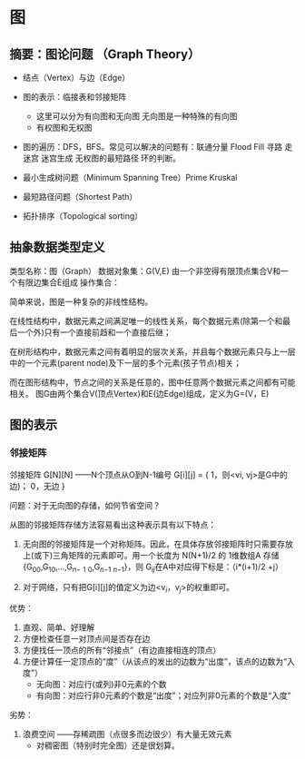 # 图

## 摘要：图论问题 （Graph Theory）

* 结点（Vertex）与边（Edge）
* 图的表示：临接表和邻接矩阵
  * 这里可以分为有向图和无向图
      无向图是一种特殊的有向图
  * 有权图和无权图
* 图的遍历：DFS，BFS。常见可以解决的问题有：联通分量 Flood Fill 寻路 走迷宫 迷宫生成 无权图的最短路径 环的判断。

* 最小生成树问题（Minimum Spanning Tree）Prime Kruskal
* 最短路径问题（Shortest Path）
* 拓扑排序（Topological sorting）

## 抽象数据类型定义

类型名称：图（Graph）
数据对象集：G(V,E) 由一个非空得有限顶点集合V和一个有限边集合E组成
操作集合：

简单来说，图是一种复杂的非线性结构。

在线性结构中，数据元素之间满足唯一的线性关系，每个数据元素(除第一个和最后一个外)只有一个直接前趋和一个直接后继；

在树形结构中，数据元素之间有着明显的层次关系，并且每个数据元素只与上一层中的一个元素(parent node)及下一层的多个元素(孩子节点)相关；

而在图形结构中，节点之间的关系是任意的，图中任意两个数据元素之间都有可能相关。
图G由两个集合V(顶点Vertex)和E(边Edge)组成，定义为G=(V，E)

## 图的表示

### 邻接矩阵

邻接矩阵 G[N][N] ——N个顶点从O到N-1编号
    G[i][j] = {
        1，则<vi, vj>是G中的边)；
        0，无边
        }

问题：对于无向图的存储，如何节省空间？

从图的邻接矩阵存储方法容易看出这种表示具有以下特点：

1. 无向图的邻接矩阵是一个对称矩阵。因此，在具体存放邻接矩阵时只需要存放上(或下)三角矩阵的元素即可。用一个长度为 N(N+1)/2 的 1维数组A 存储 {G$_0$$_0$,G$_1$$_0$,...,G$_n$$_-$ $_1$ $_0$,G$_n$$_-$$_1$ $_n$$_-$$_1$}，则 G$_i$$_j$在A中对应得下标是：（i*(i+1)/2 +j）

2. 对于网络，只有把G[i][j]的值定义为边<v$_i$，v$_j$>的权重即可。

优势：

1. 直观、简单、好理解
2. 方便检查任意一对顶点间是否存在边
3. 方便找任一顶点的所有“邻接点”（有边直接相连的顶点）
4. 方便计算任一定顶点的“度”（从该点的发出的边数为“出度”，该点的边数为“入度”）
    * 无向图：对应行(或列)非0元素的个数
    * 有向图：对应行非0元素的个数是“出度”；对应列非0元素的个数是“入度”

劣势：
1. 浪费空间 ——存稀疏图（点很多而边很少）有大量无效元素
    * 对稠密图（特别时完全图）还是很划算。

